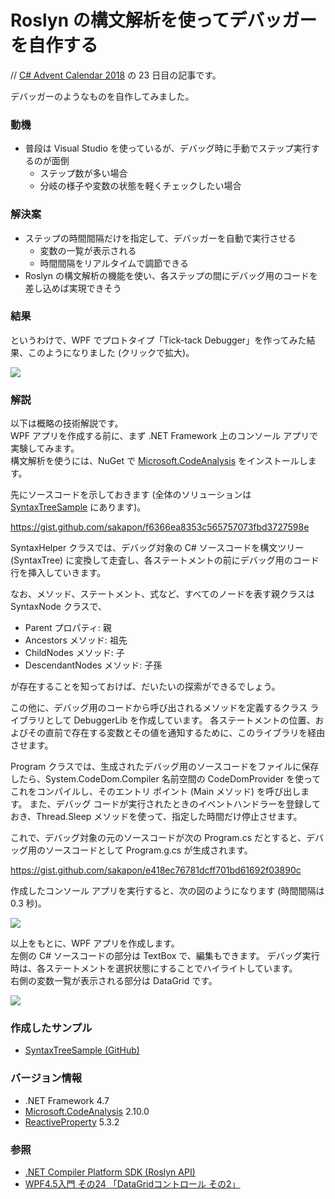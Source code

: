 # Roslyn の構文解析を使ってデバッガーを自作する
// [C# Advent Calendar 2018](https://qiita.com/advent-calendar/2018/c-sharp) の 23 日目の記事です。

デバッガーのようなものを自作してみました。

### 動機
- 普段は Visual Studio を使っているが、デバッグ時に手動でステップ実行するのが面倒
  - ステップ数が多い場合
  - 分岐の様子や変数の状態を軽くチェックしたい場合

### 解決案
- ステップの時間間隔だけを指定して、デバッガーを自動で実行させる
  - 変数の一覧が表示される
  - 時間間隔をリアルタイムで調節できる
- Roslyn の構文解析の機能を使い、各ステップの間にデバッグ用のコードを差し込めば実現できそう

### 結果
というわけで、WPF でプロトタイプ「Tick-tack Debugger」を作ってみた結果、このようになりました (クリックで拡大)。

![](https://github.com/sakapon/Samples-2018/blob/master/Images/SyntaxTreeSample/TickTackDebugger.gif)

### 解説
以下は概略の技術解説です。  
WPF アプリを作成する前に、まず .NET Framework 上のコンソール アプリで実験してみます。  
構文解析を使うには、NuGet で [Microsoft.CodeAnalysis](https://www.nuget.org/packages/Microsoft.CodeAnalysis) をインストールします。

先にソースコードを示しておきます (全体のソリューションは [SyntaxTreeSample](https://github.com/sakapon/Samples-2018/tree/master/SyntaxTreeSample) にあります)。

https://gist.github.com/sakapon/f6366ea8353c565757073fbd3727598e

SyntaxHelper クラスでは、デバッグ対象の C# ソースコードを構文ツリー (SyntaxTree) に変換して走査し、各ステートメントの前にデバッグ用のコード行を挿入していきます。

なお、メソッド、ステートメント、式など、すべてのノードを表す親クラスは SyntaxNode クラスで、
- Parent プロパティ: 親
- Ancestors メソッド: 祖先
- ChildNodes メソッド: 子
- DescendantNodes メソッド: 子孫

が存在することを知っておけば、だいたいの探索ができるでしょう。

この他に、デバッグ用のコードから呼び出されるメソッドを定義するクラス ライブラリとして DebuggerLib を作成しています。
各ステートメントの位置、およびその直前で存在する変数とその値を通知するために、このライブラリを経由させます。

Program クラスでは、生成されたデバッグ用のソースコードをファイルに保存したら、System.CodeDom.Compiler 名前空間の CodeDomProvider を使ってこれをコンパイルし、そのエントリ ポイント (Main メソッド) を呼び出します。
また、デバッグ コードが実行されたときのイベントハンドラーを登録しておき、Thread.Sleep メソッドを使って、指定した時間だけ停止させます。

これで、デバッグ対象の元のソースコードが次の Program.cs だとすると、デバッグ用のソースコードとして Program.g.cs が生成されます。

https://gist.github.com/sakapon/e418ec76781dcff701bd61692f03890c

作成したコンソール アプリを実行すると、次の図のようになります (時間間隔は 0.3 秒)。

![](https://github.com/sakapon/Samples-2018/blob/master/Images/SyntaxTreeSample/DebuggerConsole.gif)

以上をもとに、WPF アプリを作成します。  
左側の C# ソースコードの部分は TextBox で、編集もできます。
デバッグ実行時は、各ステートメントを選択状態にすることでハイライトしています。  
右側の変数一覧が表示される部分は DataGrid です。

![](https://github.com/sakapon/Samples-2018/blob/master/Images/SyntaxTreeSample/TickTackDebugger-Pi.png)

### 作成したサンプル
- [SyntaxTreeSample (GitHub)](https://github.com/sakapon/Samples-2018/tree/master/SyntaxTreeSample)

### バージョン情報
- .NET Framework 4.7
- [Microsoft.CodeAnalysis](https://www.nuget.org/packages/Microsoft.CodeAnalysis) 2.10.0
- [ReactiveProperty](https://www.nuget.org/packages/ReactiveProperty/) 5.3.2

### 参照
- [.NET Compiler Platform SDK (Roslyn API)](https://docs.microsoft.com/ja-jp/dotnet/csharp/roslyn-sdk/)
- [WPF4.5入門 その24 「DataGridコントロール その2」](https://blog.okazuki.jp/entry/20130224/1361693816)
